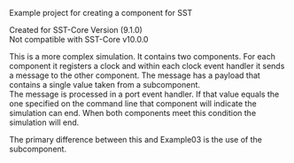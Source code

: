 Example project for creating a component for SST

Created for SST-Core Version (9.1.0)  
Not compatible with SST-Core v10.0.0

This is a more complex simulation.  It contains two components.  For
each component it registers a clock and within each clock event 
handler it sends a message to the other component.  The message has 
a payload that contains a single value taken from a subcomponent.  
The message is processed in a port event handler.  If that value equals 
the one specified on the command line that component will indicate the 
simulation can end.  When both components meet this condition the 
simulation will end.

The primary difference between this and Example03 is the use of the
subcomponent.
